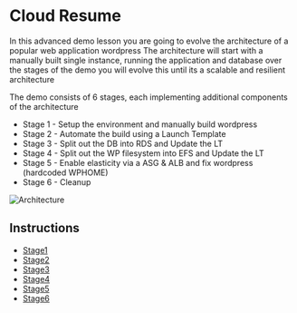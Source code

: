 # Cloud Resume

In this advanced demo lesson you are going to evolve the architecture of a popular web application wordpress
The architecture will start with a manually built single instance, running the application and database
over the stages of the demo you will evolve this until its a scalable and resilient architecture

The demo consists of 6 stages, each implementing additional components of the architecture  

- Stage 1 - Setup the environment and manually build wordpress  
- Stage 2 - Automate the build using a Launch Template  
- Stage 3 - Split out the DB into RDS and Update the LT 
- Stage 4 - Split out the WP filesystem into EFS and Update the LT
- Stage 5 - Enable elasticity via a ASG & ALB and fix wordpress (hardcoded WPHOME) 
- Stage 6 - Cleanup  

![Architecture](https://github.com/cupumelody/cloud-resume/assets/145847069/61a7cf16-02a9-4b39-9c00-aefe27574605)

## Instructions

- [Stage1](Instructions/Stage1.md)
- [Stage2](Instructions/Stage2.md)
- [Stage3](Instructions/Stage3.md)
- [Stage4](Instructions/Stage4.md)
- [Stage5](Instructions/Stage5.md)
- [Stage6](Instructions/Stage6.md)
